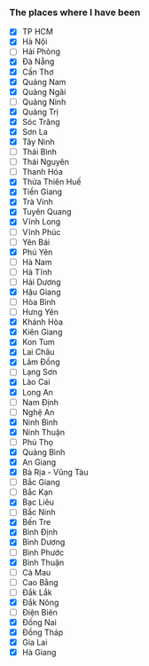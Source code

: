 ### The places where I have been

- [x] TP HCM
- [x] Hà Nội
- [ ] Hải Phòng
- [x] Đà Nẵng
- [x] Cần Thơ
- [x] Quảng Nam
- [x] Quảng Ngãi
- [ ] Quảng Ninh
- [x] Quảng Trị
- [x] Sóc Trăng
- [x] Sơn La
- [x] Tây Ninh
- [ ] Thái Bình
- [ ] Thái Nguyên
- [ ] Thanh Hóa
- [x] Thừa Thiên Huế
- [x] Tiền Giang
- [x] Trà Vinh
- [x] Tuyên Quang
- [x] Vĩnh Long
- [ ] Vĩnh Phúc
- [ ] Yên Bái
- [x] Phú Yên
- [ ] Hà Nam
- [ ] Hà Tĩnh
- [ ] Hải Dương
- [x] Hậu Giang
- [ ] Hòa Bình
- [ ] Hưng Yên
- [x] Khánh Hòa
- [x] Kiên Giang
- [x] Kon Tum
- [x] Lai Châu
- [x] Lâm Đồng
- [ ] Lạng Sơn
- [x] Lào Cai
- [x] Long An
- [ ] Nam Định
- [ ] Nghệ An
- [x] Ninh Bình
- [x] Ninh Thuận
- [ ] Phú Thọ
- [x] Quảng Bình
- [x] An Giang
- [x] Bà Rịa - Vũng Tàu
- [ ] Bắc Giang
- [ ] Bắc Kạn
- [x] Bạc Liêu
- [ ] Bắc Ninh
- [x] Bến Tre
- [x] Bình Định
- [x] Bình Dương
- [ ] Bình Phước
- [x] Bình Thuận
- [ ] Cà Mau
- [ ] Cao Bằng
- [ ] Đắk Lắk
- [x] Đắk Nông
- [ ] Điện Biên
- [x] Đồng Nai
- [x] Đồng Tháp
- [x] Gia Lai
- [x] Hà Giang
